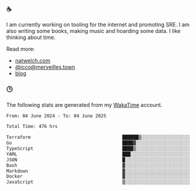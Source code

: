 ### ☕

I am currently working on tooling for the internet and promoting SRE. I am also writing some books, making music and hoarding some data. I like thinking about time.

Read more:

 - [natwelch.com](https://natwelch.com)
 - [@icco@merveilles.town](https://merveilles.town/@icco)
 - [blog](https://writing.natwelch.com)

### 🕒

The following stats are generated from my [WakaTime](https://wakatime.com/@icco) account.

<!--START_SECTION:waka-->

```txt
From: 04 June 2024 - To: 04 June 2025

Total Time: 476 hrs

Terraform                                  ██████▒░░░░░░░░░░░░░░░░░░   25.87 %
Go                                         ████▓░░░░░░░░░░░░░░░░░░░░   18.51 %
TypeScript                                 ████▒░░░░░░░░░░░░░░░░░░░░   17.95 %
YAML                                       ███░░░░░░░░░░░░░░░░░░░░░░   11.56 %
JSON                                       █░░░░░░░░░░░░░░░░░░░░░░░░   04.19 %
Bash                                       ▓░░░░░░░░░░░░░░░░░░░░░░░░   03.04 %
Markdown                                   ▓░░░░░░░░░░░░░░░░░░░░░░░░   02.82 %
Docker                                     ▓░░░░░░░░░░░░░░░░░░░░░░░░   02.80 %
JavaScript                                 ▒░░░░░░░░░░░░░░░░░░░░░░░░   01.89 %
```

<!--END_SECTION:waka-->
